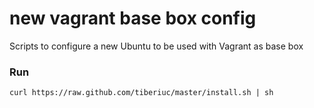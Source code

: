 new vagrant base box config
===========================

Scripts to configure a new Ubuntu to be used with Vagrant as base box

### Run ###

  ```
  curl https://raw.github.com/tiberiuc/master/install.sh | sh
  ```
